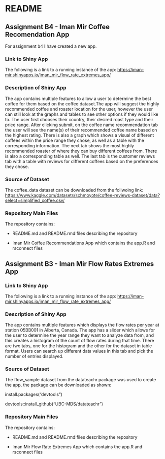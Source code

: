 README
================

## Assignment B4 - Iman Mir Coffee Recomendation App

For assignment b4 I have created a new app.

### Link to Shiny App

The following is a link to a running instance of the app:
<https://iman-mir.shinyapps.io/iman_mir_flow_rate_extremes_app/>

### Description of Shiny App

The app contains multiple features to allow a user to determine the best
coffee for them based on the coffee dataset.The app will suggest the
highly recommended coffee and roaster location for the user, however the
user can still look at the graphs and tables to see other options if
they would like to. The user first chooses their country, their desired
roast type and their price range. After clicking submit, on the coffee
name recommendation tab the user will see the name(s) of their
recommended coffee name based on the highest rating. There is also a
graph which shows a visual of different coffees within the price range
they chose, as well as a table with the corresponding information. The
next tab shows the most highly recommended roaster of where they can buy
different coffees from. There is also a corresponding table as well. The
last tab is the customer reviews tab with a table with reviews for
different coffees based on the preferences they chose.

### Source of Dataset

The coffee_data dataset can be downloaded from the follwoing link:
<https://www.kaggle.com/datasets/schmoyote/coffee-reviews-dataset/data?select=simplified_coffee.csv/>

### Repository Main Files

The repository contains:

- README.md and README.rmd files describing the repository

- Iman Mir Coffee Recommendations App which contains the app.R and
  rsconnect files

## Assignment B3 - Iman Mir Flow Rates Extremes App

### Link to Shiny App

The following is a link to a running instance of the app:
<https://iman-mir.shinyapps.io/iman_mir_flow_rate_extremes_app/>

### Description of Shiny App

The app contains multiple features which displays the flow rates per
year at station 05BB001 in Alberta, Canada. The app has a slider which
allows for the user to determine the year range they want to analyze
data from, and this creates a histogram of the count of flow rates
during that time. There are two tabs, one for the histogram and the
other for the dataset in table format. Users can search up different
data values in this tab and pick the number of entries displayed.

### Source of Dataset

The flow_sample dataset from the datateachr package was used to create
the app, the package can be downloaded as shown:

install.packages(“devtools”)

devtools::install_github(“UBC-MDS/datateachr”)

### Repository Main Files

The repository contains:

- README.md and README.rmd files describing the repository

- Iman Mir Flow Rate Extremes App which contains the app.R and rsconnect
  files
